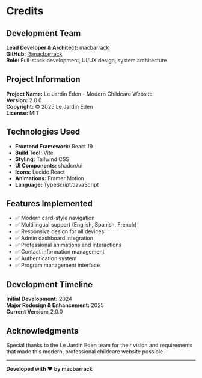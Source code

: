 # Credits

## Development Team

**Lead Developer & Architect:** macbarrack  
**GitHub:** [@macbarrack](https://github.com/macbarrack)  
**Role:** Full-stack development, UI/UX design, system architecture

## Project Information

**Project Name:** Le Jardin Eden - Modern Childcare Website  
**Version:** 2.0.0  
**Copyright:** © 2025 Le Jardin Eden  
**License:** MIT  

## Technologies Used

- **Frontend Framework:** React 19
- **Build Tool:** Vite
- **Styling:** Tailwind CSS
- **UI Components:** shadcn/ui
- **Icons:** Lucide React
- **Animations:** Framer Motion
- **Language:** TypeScript/JavaScript

## Features Implemented

- ✅ Modern card-style navigation
- ✅ Multilingual support (English, Spanish, French)
- ✅ Responsive design for all devices
- ✅ Admin dashboard integration
- ✅ Professional animations and interactions
- ✅ Contact information management
- ✅ Authentication system
- ✅ Program management interface

## Development Timeline

**Initial Development:** 2024  
**Major Redesign & Enhancement:** 2025  
**Current Version:** 2.0.0

## Acknowledgments

Special thanks to the Le Jardin Eden team for their vision and requirements that made this modern, professional childcare website possible.

---

**Developed with ❤️ by macbarrack**


